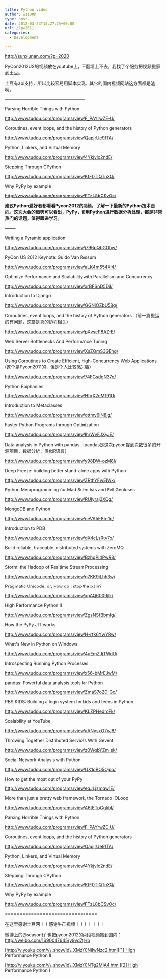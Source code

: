 ```yaml
---
title: Python video
author: w1100n
type: post
date: 2012-03-23T15:27:25+00:00
url: /?p=2611
categories:
  - Development

---
```

<http://sunxiunan.com/?p=2020>

PyCon2012US的视频放在youtube上，不翻墙上不去，我找了个服务把视频搬家到土豆。

土豆有api支持，所以比较容易用脚本实现。其它的国内视频网站这方面都是渣啊。

——————————————————-

Parsing Horrible Things with Python

<http://www.tudou.com/programs/view/F_PAYrwZE-U/>

Coroutines, event loops, and the history of Python generators

<http://www.tudou.com/programs/view/QapjrUe9fTA/>

Python, Linkers, and Virtual Memory

<http://www.tudou.com/programs/view/4Ykjvlc2ndE/>

Stepping Through CPython

<http://www.tudou.com/programs/view/KtF0TiQTnXQ/>

Why PyPy by example

<http://www.tudou.com/programs/view/FTzL8bCSvOc/>

**建议Python爱好者都看看Pycon2012的视频，了解一下最新的Python技术走向。这次大会的趋势可以看出，PyPy，使用Python进行数据分析处理，都是非常热门的话题，值得跟进学习。**

——-

Writing a Pyramid application

<http://www.tudou.com/programs/view/j796pQbGObw/>

PyCon US 2012 Keynote: Guido Van Rossum

<http://www.tudou.com/programs/view/aLK4m554Xi4/>

Optimize Performance and Scalability with Parallelism and Concurrency

<http://www.tudou.com/programs/view/xrBFSnD5DiI/>

Introduction to Django

<http://www.tudou.com/programs/view/GGNiOZbU58g/>

Coroutines, event loops, and the history of Python generators （前一篇搬运的有问题，这篇是真的协程相关）

<http://www.tudou.com/programs/view/pXvseP8AZ-E/>

Web Server Bottlenecks And Performance Tuning

<http://www.tudou.com/programs/view/XsZQmS3GEhg/>

Using Coroutines to Create Efficient, High-Concurrency Web Applications (这个是Pycon2011的，但是个人比较感兴趣）

<http://www.tudou.com/programs/view/74FGsdgN37o/>

Python Epiphanies

<http://www.tudou.com/programs/view/HfqX2eM191U/>

Introduction to Metaclasses

<http://www.tudou.com/programs/view/ottmy9iN8jg/>

Faster Python Programs through Optimization

<http://www.tudou.com/programs/view/IhrWvFJXyJE/>

Data analysis in Python with pandas （pandas是这次pycon提到次数很多的开源项目，数据分析，类似R语言）

<http://www.tudou.com/programs/view/y98DW-ozM8I/>

Deep Freeze: building better stand-alone apps with Python

<http://www.tudou.com/programs/view/ZRthYFwEIWk/>

Python Metaprogramming for Mad Scientists and Evil Geniuses

<http://www.tudou.com/programs/view/RUlyraj3XQg/>

MongoDB and Python

<http://www.tudou.com/programs/view/neVA5E8h-1c/>

Introduction to PDB

<http://www.tudou.com/programs/view/dX4cLsRtv7o/>

Build reliable, traceable, distributed systems with ZeroMQ

<http://www.tudou.com/programs/view/BzhgPl4PwR8/>

Storm: the Hadoop of Realtime Stream Processing

<http://www.tudou.com/programs/view/q7KK9iLhh3w/>

Pragmatic Unicode, or, How do I stop the pain?

<http://www.tudou.com/programs/view/xpAQ600RjIk/>

High Performance Python II

<http://www.tudou.com/programs/view/ZgsNSfBbmfg/>

How the PyPy JIT works

<http://www.tudou.com/programs/view/H-rfk6YwYRw/>

What's New in Python on Windows

<http://www.tudou.com/programs/view/4uEmZJjTWdU/>

Introspecting Running Python Processes

<http://www.tudou.com/programs/view/x56-bMrEJwM/>

pandas: Powerful data analysis tools for Python

<http://www.tudou.com/programs/view/ZmaS7o2D-Gc/>

PBS KIDS: Building a login system for kids and teens in Python

<http://www.tudou.com/programs/view/KLZPHedroFk/>

Scalability at YouTube

<http://www.tudou.com/programs/view/aANysxO7xJ8/>

Throwing Together Distributed Services With Gevent

<http://www.tudou.com/programs/view/z0WqbYZm_sk/>

Social Network Analysis with Python

<http://www.tudou.com/programs/view/UX1oBO5Ojpo/>

How to get the most out of your PyPy

<http://www.tudou.com/programs/view/eqJLjzmqw1E/>

More than just a pretty web framework, the Tornado IOLoop

<http://www.tudou.com/programs/view/A6tETpGgkbI/>

Parsing Horrible Things with Python

<http://www.tudou.com/programs/view/F_PAYrwZE-U/>

Coroutines, event loops, and the history of Python generators

<http://www.tudou.com/programs/view/QapjrUe9fTA/>

Python, Linkers, and Virtual Memory

<http://www.tudou.com/programs/view/4Ykjvlc2ndE/>

Stepping Through CPython

<http://www.tudou.com/programs/view/KtF0TiQTnXQ/>

Why PyPy by example

<http://www.tudou.com/programs/view/FTzL8bCSvOc/>

================================

在这里感谢土豆网！！感谢牛芒视频！！！！！！！

微博上的@season仔 也把pycon2012的两段视频搬到国内：http://weibo.com/1690047645/y9yd7tjHb

[http://v.youku.com/v\_show/id\_XMzY0NjIwNzc2.html][1] High Performance Python II

[http://v.youku.com/v\_show/id\_XMzY0NTg2MjA4.html][2] High Performance Python I

 [1]: http://v.youku.com/v_show/id_XMzY0NjIwNzc2.html
 [2]: http://v.youku.com/v_show/id_XMzY0NTg2MjA4.html